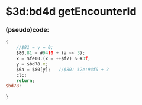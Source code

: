 ﻿
# $3d:bd4d getEncounterId


### (pseudo)code:
```js
{
	//$81 = y = 0;
	$80,81 = #94f0 + (a << 3);
	x = $fe00.(x = ++$f7) & #3f;
	y = $bd78.x;
	$6a = $80[y];	//$80: $2e:94f0 + ?
	clc;
	return;
$bd78:
	
}
```



